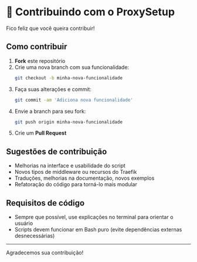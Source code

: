 # 🤝 Contribuindo com o ProxySetup

Fico feliz que você queira contribuir!

## Como contribuir

1. **Fork** este repositório
2. Crie uma nova branch com sua funcionalidade:
   ```bash
   git checkout -b minha-nova-funcionalidade
   ```
3. Faça suas alterações e commit:
   ```bash
   git commit -am 'Adiciona nova funcionalidade'
   ```
4. Envie a branch para seu fork:
   ```bash
   git push origin minha-nova-funcionalidade
   ```
5. Crie um **Pull Request**

## Sugestões de contribuição

- Melhorias na interface e usabilidade do script
- Novos tipos de middleware ou recursos do Traefik
- Traduções, melhorias na documentação, novos exemplos
- Refatoração do código para torná-lo mais modular

## Requisitos de código

- Sempre que possível, use explicações no terminal para orientar o usuário
- Scripts devem funcionar em Bash puro (evite dependências externas desnecessárias)

---

Agradecemos sua contribuição!

